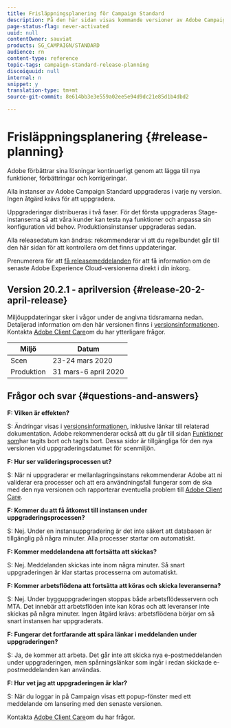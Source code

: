 ```yaml
---
title: Frisläppningsplanering för Campaign Standard
description: På den här sidan visas kommande versioner av Adobe Campaign Standard.
page-status-flag: never-activated
uuid: null
contentOwner: sauviat
products: SG_CAMPAIGN/STANDARD
audience: rn
content-type: reference
topic-tags: campaign-standard-release-planning
discoiquuid: null
internal: n
snippet: y
translation-type: tm+mt
source-git-commit: 8e614bb3e3e559a02ee5e94d9dc21e85d1b4dbd2

---
```



# Frisläppningsplanering {#release-planning}

Adobe förbättrar sina lösningar kontinuerligt genom att lägga till nya funktioner, förbättringar och korrigeringar.

Alla instanser av Adobe Campaign Standard uppgraderas i varje ny version. Ingen åtgärd krävs för att uppgradera.

Uppgraderingar distribueras i två faser. För det första uppgraderas Stage-instanserna så att våra kunder kan testa nya funktioner och anpassa sin konfiguration vid behov. Produktionsinstanser uppgraderas sedan.

Alla releasedatum kan ändras: rekommenderar vi att du regelbundet går till den här sidan för att kontrollera om det finns uppdateringar.

Prenumerera för att [få releasemeddelanden](https://www.adobe.com/subscription/priority-product-update.html) för att få information om de senaste Adobe Experience Cloud-versionerna direkt i din inkorg.

## Version 20.2.1 - aprilversion {#release-20-2-april-release}

Miljöuppdateringar sker i vågor under de angivna tidsramarna nedan. Detaljerad information om den här versionen finns i [versionsinformationen](../../rn/using/release-notes.md). Kontakta [Adobe Client Care](https://support.neolane.net/webApp/extranetLogin)om du har ytterligare frågor.

<table> 
 <thead> 
  <tr> 
   <th> Miljö<br /> </th> 
   <th> Datum<br /> </th> 
  </tr> 
 </thead> 
 <tbody> 
  <tr> 
   <td> Scen<br /> </td> 
   <td> 23-24 mars 2020<br /> </td> 
  </tr> 
  <tr> 
   <td> Produktion<br /> </td> 
   <td> 31 mars-6 april 2020<br /> </td> 
  </tr> 
 </tbody> 
</table>



## Frågor och svar {#questions-and-answers}

**F: Vilken är effekten?**

S: Ändringar visas i [versionsinformationen](../../rn/using/release-notes.md), inklusive länkar till relaterad dokumentation. Adobe rekommenderar också att du går till sidan [Funktioner som](https://helpx.adobe.com/campaign/kb/acs-deprecated-and-removed-features.html)har tagits bort och tagits bort. Dessa sidor är tillgängliga för den nya versionen vid uppgraderingsdatumet för scenmiljön.

**F: Hur ser valideringsprocessen ut?**

S: När ni uppgraderar er mellanlagringsinstans rekommenderar Adobe att ni validerar era processer och att era användningsfall fungerar som de ska med den nya versionen och rapporterar eventuella problem till [Adobe Client Care](https://support.neolane.net/webApp/extranetLogin).

**F: Kommer du att få åtkomst till instansen under uppgraderingsprocessen?**

S: Nej. Under en instansuppgradering är det inte säkert att databasen är tillgänglig på några minuter. Alla processer startar om automatiskt.

**F: Kommer meddelandena att fortsätta att skickas?**

S: Nej. Meddelanden skickas inte inom några minuter. Så snart uppgraderingen är klar startas processerna om automatiskt.

**F: Kommer arbetsflödena att fortsätta att köras och skicka leveranserna?**

S: Nej. Under bygguppgraderingen stoppas både arbetsflödesservern och MTA. Det innebär att arbetsflöden inte kan köras och att leveranser inte skickas på några minuter. Ingen åtgärd krävs: arbetsflödena börjar om så snart instansen har uppgraderats.

**F: Fungerar det fortfarande att spåra länkar i meddelanden under uppgraderingen?**

S: Ja, de kommer att arbeta. Det går inte att skicka nya e-postmeddelanden under uppgraderingen, men spårningslänkar som ingår i redan skickade e-postmeddelanden kan användas.

**F: Hur vet jag att uppgraderingen är klar?**

S: När du loggar in på Campaign visas ett popup-fönster med ett meddelande om lansering med den senaste versionen.

Kontakta [Adobe Client Care](https://support.neolane.net/webApp/extranetLogin)om du har frågor.